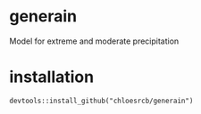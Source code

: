 # generain
Model for extreme and moderate precipitation


# installation

```devtools::install_github("chloesrcb/generain")```
